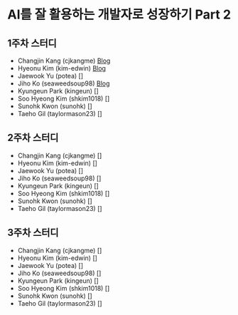 # AI를 잘 활용하는 개발자로 성장하기 Part 2
## 1주차 스터디
- Changjin Kang (cjkangme) [Blog](https://velog.io/@cjkangme/MLOps-Concepts)
- Hyeonu Kim (kim-edwin) [Blog](https://velog.io/@woo813625/Datacamp-MLOps-Concepts)
- Jaewook Yu (potea) []
- Jiho Ko (seaweedsoup98) [Blog](https://what-learning.tistory.com/7)
- Kyungeun Park (kingeun) []
- Soo Hyeong Kim (shkim1018) []
- Sunohk Kwon (sunohk) []
- Taeho Gil (taylormason23) []

## 2주차 스터디
- Changjin Kang (cjkangme) []
- Hyeonu Kim (kim-edwin) []
- Jaewook Yu (potea) []
- Jiho Ko (seaweedsoup98) []
- Kyungeun Park (kingeun) []
- Soo Hyeong Kim (shkim1018) []
- Sunohk Kwon (sunohk) []
- Taeho Gil (taylormason23) []

## 3주차 스터디
- Changjin Kang (cjkangme) []
- Hyeonu Kim (kim-edwin) []
- Jaewook Yu (potea) []
- Jiho Ko (seaweedsoup98) []
- Kyungeun Park (kingeun) []
- Soo Hyeong Kim (shkim1018) []
- Sunohk Kwon (sunohk) []
- Taeho Gil (taylormason23) []